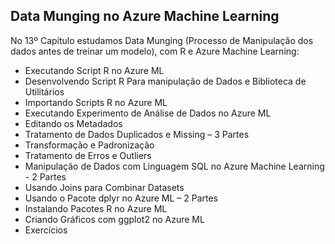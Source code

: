 ## Data Munging no Azure Machine Learning

No 13º Capítulo estudamos Data Munging (Processo de Manipulação dos dados antes de treinar um modelo), com R e Azure Machine Learning:

<ul>
  <li>Executando Script R no Azure ML</li>
  <li>Desenvolvendo Script R Para manipulação de Dados e Biblioteca de Utilitários</li>
  <li>Importando Scripts R no Azure ML</li>
  <li>Executando Experimento de Análise de Dados no Azure ML</li>
  <li>Editando os Metadados</li>
  <li>Tratamento de Dados Duplicados e Missing – 3 Partes</li>
  <li>Transformação e Padronização</li>
  <li>Tratamento de Erros e Outliers</li>
  <li>Manipulação de Dados com Linguagem SQL no Azure Machine Learning - 2 Partes</li>
  <li>Usando Joins para Combinar Datasets</li>
  <li>Usando o Pacote dplyr no Azure ML – 2 Partes</li>
  <li>Instalando Pacotes R no Azure ML</li>
  <li>Criando Gráficos com ggplot2 no Azure ML</li>
  <li>Exercícios</li>
</ul>